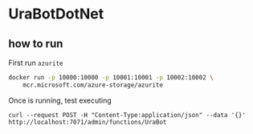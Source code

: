 # UraBotDotNet

## how to run

First run `azurite`

```sh
docker run -p 10000:10000 -p 10001:10001 -p 10002:10002 \
    mcr.microsoft.com/azure-storage/azurite
```

Once is running, test executing

`curl --request POST -H "Content-Type:application/json" --data '{}' http://localhost:7071/admin/functions/UraBot`

<!--

request finhub: `curl 'https://finnhub.io/api/v1/quote?symbol=URA&token=c66u80iad3icr57jne00'`

TODO
twiter sdk https://github.com/linvi/tweetinvi
https://github.dev/linvi/tweetinvi/blob/master/Examples/Examplinvi.ASP.NET.Core/Startup.cs
https://www.youtube.com/watch?v=1maeTudF8cQ
docker image https://github.com/dotnet/dotnet-docker

-->
